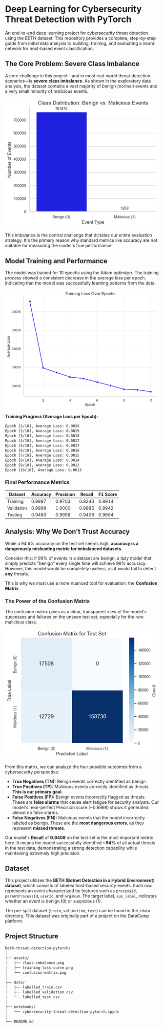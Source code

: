 # Deep Learning for Cybersecurity Threat Detection with PyTorch

An end-to-end deep learning project for cybersecurity threat detection using the BETH dataset. This repository provides a complete, step-by-step guide from initial data analysis to building, training, and evaluating a neural network for host-based event classification.

## The Core Problem: Severe Class Imbalance

A core challenge in this project—and in most real-world threat detection scenarios—is **severe class imbalance**. As shown in the exploratory data analysis, the dataset contains a vast majority of benign (normal) events and a very small minority of malicious events.

![Class Imbalance Plot](assets/class-imbalance.png)

This imbalance is the central challenge that dictates our entire evaluation strategy. It's the primary reason why standard metrics like accuracy are not suitable for measuring the model's true performance.

## Model Training and Performance

The model was trained for 10 epochs using the Adam optimizer. The training process showed a consistent decrease in the average loss per epoch, indicating that the model was successfully learning patterns from the data.

![Training Loss Curve](assets/training-loss-curve.png)

**Training Progress (Average Loss per Epoch):**
```
Epoch [1/10], Average Loss: 0.0038
Epoch [2/10], Average Loss: 0.0019
Epoch [3/10], Average Loss: 0.0018
Epoch [4/10], Average Loss: 0.0017
Epoch [5/10], Average Loss: 0.0017
Epoch [6/10], Average Loss: 0.0016
Epoch [7/10], Average Loss: 0.0015
Epoch [8/10], Average Loss: 0.0014
Epoch [9/10], Average Loss: 0.0013
Epoch [10/10], Average Loss: 0.0013
```

### Final Performance Metrics

| Dataset    | Accuracy | Precision | Recall   | F1 Score |
|------------|----------|-----------|----------|----------|
| Training   | 0.9997   | 0.9703    | 0.8243   | 0.8914   |
| Validation | 0.9999   | 1.0000    | 0.9885   | 0.9942   |
| Testing    | 0.9460   | 0.9998    | 0.9408   | 0.9694   |

## Analysis: Why We Don't Trust Accuracy

While a 94.6% accuracy on the test set seems high, **accuracy is a dangerously misleading metric for imbalanced datasets.**

Consider this: if 99% of events in a dataset are benign, a lazy model that simply predicts "benign" every single time will achieve 99% accuracy. However, this model would be completely useless, as it would fail to detect **any** threats.

This is why we must use a more nuanced tool for evaluation: the **Confusion Matrix**.

### The Power of the Confusion Matrix

The confusion matrix gives us a clear, transparent view of the model's successes and failures on the unseen test set, especially for the rare malicious class.

![Confusion Matrix](assets/confusion-matrix.png)

From this matrix, we can analyze the four possible outcomes from a cybersecurity perspective:
-   **True Negatives (TN):** Benign events correctly identified as benign.
-   **True Positives (TP):** Malicious events correctly identified as threats. **This is our primary goal.**
-   **False Positives (FP):** Benign events incorrectly flagged as threats. These are **false alarms** that cause alert fatigue for security analysts. Our model's near-perfect Precision score (~0.9998) shows it generated almost no false alarms.
-   **False Negatives (FN):** Malicious events that the model incorrectly labeled as benign. These are the **most dangerous errors**, as they represent **missed threats**.

Our model's **Recall** of **0.9408** on the test set is the most important metric here. It means the model successfully identified **~94%** of all actual threats in the test data, demonstrating a strong detection capability while maintaining extremely high precision.

## Dataset

This project utilizes the **BETH (Botnet Detection in a Hybrid Environment) dataset**, which consists of labeled host-based security events. Each row represents an event characterized by features such as `processId`, `parentProcessId`, `userId`, and `argsNum`. The target label, `sus_label`, indicates whether an event is benign (0) or suspicious (1).

The pre-split dataset (`train`, `validation`, `test`) can be found in the `/data` directory. This dataset was originally part of a project on the DataCamp platform.

## Project Structure

```
beth-threat-detection-pytorch/
│
├── assets/
│   ├── class-imbalance.png
│   ├── training-loss-curve.png
│   └── confusion-matrix.png
│
├── data/
│   ├── labelled_train.csv
│   ├── labelled_validation.csv
│   └── labelled_test.csv
│
├── notebooks/
│   └── cybersecurity-threat-detection-pytorch.ipynb
│
└── README.md
```
